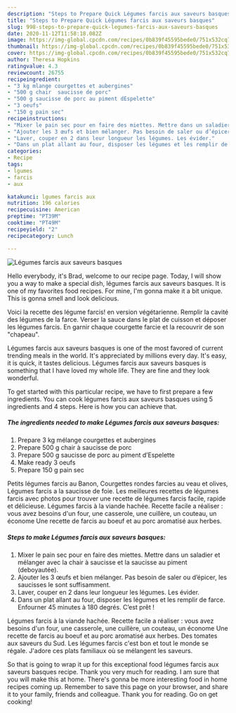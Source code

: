 ```yaml
---
description: "Steps to Prepare Quick Légumes farcis aux saveurs basques"
title: "Steps to Prepare Quick Légumes farcis aux saveurs basques"
slug: 998-steps-to-prepare-quick-legumes-farcis-aux-saveurs-basques
date: 2020-11-12T11:58:18.082Z
image: https://img-global.cpcdn.com/recipes/0b839f45595bede0/751x532cq70/legumes-farcis-aux-saveurs-basques-photo-principale-de-la-recette.jpg
thumbnail: https://img-global.cpcdn.com/recipes/0b839f45595bede0/751x532cq70/legumes-farcis-aux-saveurs-basques-photo-principale-de-la-recette.jpg
cover: https://img-global.cpcdn.com/recipes/0b839f45595bede0/751x532cq70/legumes-farcis-aux-saveurs-basques-photo-principale-de-la-recette.jpg
author: Theresa Hopkins
ratingvalue: 4.3
reviewcount: 26755
recipeingredient:
- "3 kg mlange courgettes et aubergines"
- "500 g chair  saucisse de porc"
- "500 g saucisse de porc au piment dEspelette"
- "3 oeufs"
- "150 g pain sec"
recipeinstructions:
- "Mixer le pain sec pour en faire des miettes. Mettre dans un saladier et mélanger avec la chair à saucisse et la saucisse au piment (deboyautée)."
- "Ajouter les 3 œufs et bien mélanger. Pas besoin de saler ou d’épicer, les saucisses le sont suffisamment."
- "Laver, couper en 2 dans leur longueur les légumes. Les évider."
- "Dans un plat allant au four, disposer les légumes et les remplir de farce. Enfourner 45 minutes à 180 degrés. C’est prêt !"
categories:
- Recipe
tags:
- lgumes
- farcis
- aux

katakunci: lgumes farcis aux 
nutrition: 196 calories
recipecuisine: American
preptime: "PT39M"
cooktime: "PT49M"
recipeyield: "2"
recipecategory: Lunch

---
```



![Légumes farcis aux saveurs basques](https://img-global.cpcdn.com/recipes/0b839f45595bede0/751x532cq70/legumes-farcis-aux-saveurs-basques-photo-principale-de-la-recette.jpg)

Hello everybody, it's Brad, welcome to our recipe page. Today, I will show you a way to make a special dish, légumes farcis aux saveurs basques. It is one of my favorites food recipes. For mine, I'm gonna make it a bit unique. This is gonna smell and look delicious.

Voici la recette des légume farcis! en version végétarienne. Remplir la cavité des légumes de la farce. Verser la sauce dans le plat de cuisson et déposer les légumes farcis. En garnir chaque courgette farcie et la recouvrir de son &#34;chapeau&#34;.

Légumes farcis aux saveurs basques is one of the most favored of current trending meals in the world. It's appreciated by millions every day. It's easy, it is quick, it tastes delicious. Légumes farcis aux saveurs basques is something that I have loved my whole life. They are fine and they look wonderful.


To get started with this particular recipe, we have to first prepare a few ingredients. You can cook légumes farcis aux saveurs basques using 5 ingredients and 4 steps. Here is how you can achieve that.

<!--inarticleads1-->

##### The ingredients needed to make Légumes farcis aux saveurs basques:

1. Prepare 3 kg mélange courgettes et aubergines
1. Prepare 500 g chair à saucisse de porc
1. Prepare 500 g saucisse de porc au piment d’Espelette
1. Make ready 3 oeufs
1. Prepare 150 g pain sec


Petits légumes farcis au Banon, Courgettes rondes farcies au veau et olives, Légumes farcis a la saucisse de foie. Les meilleures recettes de légumes farcis avec photos pour trouver une recette de légumes farcis facile, rapide et délicieuse. Légumes farcis à la viande hachée. Recette facile a réaliser : vous avez besoins d&#39;un four, une casserole, une cuillère, un couteau, un économe Une recette de farcis au boeuf et au porc aromatisé aux herbes. 

<!--inarticleads2-->

##### Steps to make Légumes farcis aux saveurs basques:

1. Mixer le pain sec pour en faire des miettes. Mettre dans un saladier et mélanger avec la chair à saucisse et la saucisse au piment (deboyautée).
1. Ajouter les 3 œufs et bien mélanger. Pas besoin de saler ou d’épicer, les saucisses le sont suffisamment.
1. Laver, couper en 2 dans leur longueur les légumes. Les évider.
1. Dans un plat allant au four, disposer les légumes et les remplir de farce. Enfourner 45 minutes à 180 degrés. C’est prêt !


Légumes farcis à la viande hachée. Recette facile a réaliser : vous avez besoins d&#39;un four, une casserole, une cuillère, un couteau, un économe Une recette de farcis au boeuf et au porc aromatisé aux herbes. Des tomates aux saveurs du Sud. Les légumes farcis c&#39;est bon et tout le monde se régale. J&#39;adore ces plats familiaux où se mélangent les saveurs. 

So that is going to wrap it up for this exceptional food légumes farcis aux saveurs basques recipe. Thank you very much for reading. I am sure that you will make this at home. There's gonna be more interesting food in home recipes coming up. Remember to save this page on your browser, and share it to your family, friends and colleague. Thank you for reading. Go on get cooking!
